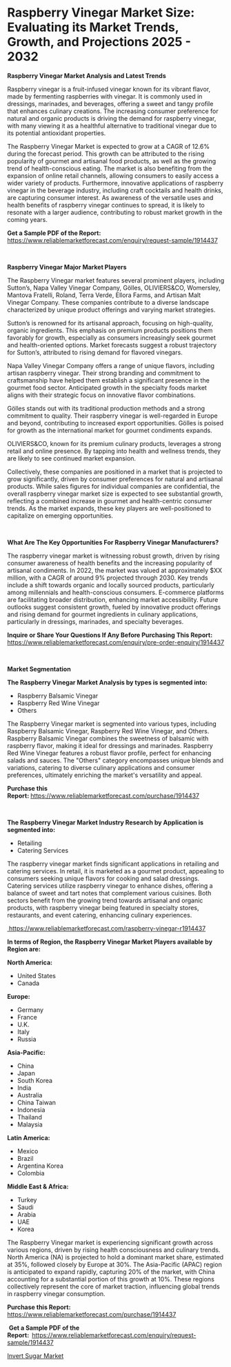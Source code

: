 <p><h1>Raspberry Vinegar Market Size: Evaluating its Market Trends, Growth, and Projections 2025 - 2032</h1></p><p><strong>Raspberry Vinegar Market Analysis and Latest Trends</strong></p>
<p><p>Raspberry vinegar is a fruit-infused vinegar known for its vibrant flavor, made by fermenting raspberries with vinegar. It is commonly used in dressings, marinades, and beverages, offering a sweet and tangy profile that enhances culinary creations. The increasing consumer preference for natural and organic products is driving the demand for raspberry vinegar, with many viewing it as a healthful alternative to traditional vinegar due to its potential antioxidant properties.</p><p>The Raspberry Vinegar Market is expected to grow at a CAGR of 12.6% during the forecast period. This growth can be attributed to the rising popularity of gourmet and artisanal food products, as well as the growing trend of health-conscious eating. The market is also benefiting from the expansion of online retail channels, allowing consumers to easily access a wider variety of products. Furthermore, innovative applications of raspberry vinegar in the beverage industry, including craft cocktails and health drinks, are capturing consumer interest. As awareness of the versatile uses and health benefits of raspberry vinegar continues to spread, it is likely to resonate with a larger audience, contributing to robust market growth in the coming years.</p></p>
<p><strong>Get a Sample PDF of the Report:&nbsp;</strong> <a href="https://www.reliablemarketforecast.com/enquiry/request-sample/1914437?utm_campaign=3452&utm_medium=2&utm_source=Github&utm_content=ia&utm_term=07042025&utm_id=raspberry-vinegar">https://www.reliablemarketforecast.com/enquiry/request-sample/1914437</a></p>
<p>&nbsp;</p>
<p><strong>Raspberry Vinegar Major Market Players</strong></p>
<p><p>The Raspberry Vinegar market features several prominent players, including Sutton’s, Napa Valley Vinegar Company, Gölles, OLIVIERS&CO, Womersley, Mantova Fratelli, Roland, Terra Verde, Ellora Farms, and Artisan Malt Vinegar Company. These companies contribute to a diverse landscape characterized by unique product offerings and varying market strategies.</p><p>Sutton’s is renowned for its artisanal approach, focusing on high-quality, organic ingredients. This emphasis on premium products positions them favorably for growth, especially as consumers increasingly seek gourmet and health-oriented options. Market forecasts suggest a robust trajectory for Sutton’s, attributed to rising demand for flavored vinegars.</p><p>Napa Valley Vinegar Company offers a range of unique flavors, including artisan raspberry vinegar. Their strong branding and commitment to craftsmanship have helped them establish a significant presence in the gourmet food sector. Anticipated growth in the specialty foods market aligns with their strategic focus on innovative flavor combinations.</p><p>Gölles stands out with its traditional production methods and a strong commitment to quality. Their raspberry vinegar is well-regarded in Europe and beyond, contributing to increased export opportunities. Gölles is poised for growth as the international market for gourmet condiments expands.</p><p>OLIVIERS&CO, known for its premium culinary products, leverages a strong retail and online presence. By tapping into health and wellness trends, they are likely to see continued market expansion.</p><p>Collectively, these companies are positioned in a market that is projected to grow significantly, driven by consumer preferences for natural and artisanal products. While sales figures for individual companies are confidential, the overall raspberry vinegar market size is expected to see substantial growth, reflecting a combined increase in gourmet and health-centric consumer trends. As the market expands, these key players are well-positioned to capitalize on emerging opportunities.</p></p>
<p>&nbsp;</p>
<p><strong>What Are The Key Opportunities For Raspberry Vinegar Manufacturers?</strong></p>
<p><p>The raspberry vinegar market is witnessing robust growth, driven by rising consumer awareness of health benefits and the increasing popularity of artisanal condiments. In 2022, the market was valued at approximately $XX million, with a CAGR of around 9% projected through 2030. Key trends include a shift towards organic and locally sourced products, particularly among millennials and health-conscious consumers. E-commerce platforms are facilitating broader distribution, enhancing market accessibility. Future outlooks suggest consistent growth, fueled by innovative product offerings and rising demand for gourmet ingredients in culinary applications, particularly in dressings, marinades, and specialty beverages.</p></p>
<p><strong>Inquire or Share Your Questions If Any Before Purchasing This Report:</strong> <a href="https://www.reliablemarketforecast.com/enquiry/pre-order-enquiry/1914437?utm_campaign=3452&utm_medium=2&utm_source=Github&utm_content=ia&utm_term=07042025&utm_id=raspberry-vinegar">https://www.reliablemarketforecast.com/enquiry/pre-order-enquiry/1914437</a></p>
<p>&nbsp;</p>
<p><strong>Market Segmentation</strong></p>
<p><strong>The Raspberry Vinegar Market Analysis by types is segmented into:</strong></p>
<p><ul><li>Raspberry Balsamic Vinegar</li><li>Raspberry Red Wine Vinegar</li><li>Others</li></ul></p>
<p><p>The Raspberry Vinegar market is segmented into various types, including Raspberry Balsamic Vinegar, Raspberry Red Wine Vinegar, and Others. Raspberry Balsamic Vinegar combines the sweetness of balsamic with raspberry flavor, making it ideal for dressings and marinades. Raspberry Red Wine Vinegar features a robust flavor profile, perfect for enhancing salads and sauces. The "Others" category encompasses unique blends and variations, catering to diverse culinary applications and consumer preferences, ultimately enriching the market's versatility and appeal.</p></p>
<p><strong>Purchase this Report:&nbsp;</strong><a href="https://www.reliablemarketforecast.com/purchase/1914437?utm_campaign=3452&utm_medium=2&utm_source=Github&utm_content=ia&utm_term=07042025&utm_id=raspberry-vinegar">https://www.reliablemarketforecast.com/purchase/1914437</a></p>
<p>&nbsp;</p>
<p><strong>The Raspberry Vinegar Market Industry Research by Application is segmented into:</strong></p>
<p><ul><li>Retailing</li><li>Catering Services</li></ul></p>
<p><p>The raspberry vinegar market finds significant applications in retailing and catering services. In retail, it is marketed as a gourmet product, appealing to consumers seeking unique flavors for cooking and salad dressings. Catering services utilize raspberry vinegar to enhance dishes, offering a balance of sweet and tart notes that complement various cuisines. Both sectors benefit from the growing trend towards artisanal and organic products, with raspberry vinegar being featured in specialty stores, restaurants, and event catering, enhancing culinary experiences.</p></p>
<p><a href="https://www.reliablemarketforecast.com/raspberry-vinegar-r1914437?utm_campaign=3452&utm_medium=2&utm_source=Github&utm_content=ia&utm_term=07042025&utm_id=raspberry-vinegar">&nbsp;https://www.reliablemarketforecast.com/raspberry-vinegar-r1914437</a></p>
<p><strong>In terms of Region, the Raspberry Vinegar Market Players available by Region are:</strong></p>
<p>
    <p> <strong> North America: </strong>
        <ul>
            <li>United States</li>
            <li>Canada</li>
        </ul>
        </p> 
    <p> <strong> Europe: </strong>
        <ul>
            <li>Germany</li>
            <li>France</li>
            <li>U.K.</li>
            <li>Italy</li>
            <li>Russia</li>
        </ul>
        </p> 
    <p> <strong> Asia-Pacific: </strong>
        <ul>
            <li>China</li>
            <li>Japan</li>
            <li>South Korea</li>
            <li>India</li>
            <li>Australia</li>
            <li>China Taiwan</li>
            <li>Indonesia</li>
            <li>Thailand</li>
            <li>Malaysia</li>
        </ul>
        </p> 
    <p> <strong> Latin America: </strong>
        <ul>
            <li>Mexico</li>
            <li>Brazil</li>
            <li>Argentina Korea</li>
            <li>Colombia</li>
        </ul>
        </p> 
    <p> <strong> Middle East & Africa: </strong>
        <ul>
            <li>Turkey</li>
            <li>Saudi</li>
            <li>Arabia</li>
            <li>UAE</li>
            <li>Korea</li>
        </ul>
    </p>
    </p>
<p><p>The Raspberry Vinegar market is experiencing significant growth across various regions, driven by rising health consciousness and culinary trends. North America (NA) is projected to hold a dominant market share, estimated at 35%, followed closely by Europe at 30%. The Asia-Pacific (APAC) region is anticipated to expand rapidly, capturing 20% of the market, with China accounting for a substantial portion of this growth at 10%. These regions collectively represent the core of market traction, influencing global trends in raspberry vinegar consumption.</p></p>
<p><strong>Purchase this Report: </strong><a href="https://www.reliablemarketforecast.com/purchase/1914437?utm_campaign=3452&utm_medium=2&utm_source=Github&utm_content=ia&utm_term=07042025&utm_id=raspberry-vinegar">https://www.reliablemarketforecast.com/purchase/1914437</a></p>
<p>&nbsp;<strong>Get a Sample PDF of the Report:&nbsp;&nbsp;</strong><a href="https://www.reliablemarketforecast.com/enquiry/request-sample/1914437?utm_campaign=3452&utm_medium=2&utm_source=Github&utm_content=ia&utm_term=07042025&utm_id=raspberry-vinegar">https://www.reliablemarketforecast.com/enquiry/request-sample/1914437</a></p>
<p><strong></strong></p>
<p><p><a href="https://github.com/hamremunazm4/Market-Research-Report-List-1/blob/main/invert-sugar-market.md?utm_campaign=3452&utm_medium=2&utm_source=Github&utm_content=ia&utm_term=07042025&utm_id=raspberry-vinegar">Invert Sugar Market</a></p></p>